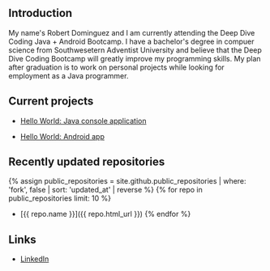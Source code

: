 ## Introduction
    
My name's Robert Dominguez and I am currently attending the Deep Dive Coding Java + Android Bootcamp.
I have a bachelor's degree in compuer science from Southwesetern Adventist University and believe that 
the Deep Dive Coding Bootcamp will greatly improve my programming skills. My plan after graduation is to
work on personal projects while looking for employment as a Java programmer.
	
## Current projects

* [Hello World: Java console application](https://github.com/Dominguez1st/deep-dive-hello-world-ij)
      
* [Hello World: Android app](https://github.com/Dominguez1st/android-hello-world)

## Recently updated repositories

{% assign public_repositories = site.github.public_repositories | where: 'fork', false | sort: 'updated_at' | reverse %}
{% for repo in public_repositories limit: 10 %}
* [{{ repo.name }}]({{ repo.html_url }})
{% endfor %}

## Links

* [LinkedIn](https://www.linkedin.com/in/robert-dominguez-0a5553178/)